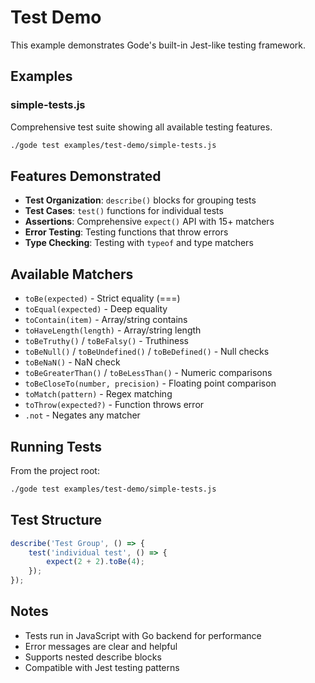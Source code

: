 # Test Demo

This example demonstrates Gode's built-in Jest-like testing framework.

## Examples

### simple-tests.js
Comprehensive test suite showing all available testing features.
```bash
./gode test examples/test-demo/simple-tests.js
```

## Features Demonstrated

- **Test Organization**: `describe()` blocks for grouping tests
- **Test Cases**: `test()` functions for individual tests
- **Assertions**: Comprehensive `expect()` API with 15+ matchers
- **Error Testing**: Testing functions that throw errors
- **Type Checking**: Testing with `typeof` and type matchers

## Available Matchers

- `toBe(expected)` - Strict equality (===)
- `toEqual(expected)` - Deep equality
- `toContain(item)` - Array/string contains
- `toHaveLength(length)` - Array/string length
- `toBeTruthy()` / `toBeFalsy()` - Truthiness
- `toBeNull()` / `toBeUndefined()` / `toBeDefined()` - Null checks
- `toBeNaN()` - NaN check
- `toBeGreaterThan()` / `toBeLessThan()` - Numeric comparisons
- `toBeCloseTo(number, precision)` - Floating point comparison
- `toMatch(pattern)` - Regex matching
- `toThrow(expected?)` - Function throws error
- `.not` - Negates any matcher

## Running Tests

From the project root:
```bash
./gode test examples/test-demo/simple-tests.js
```

## Test Structure

```javascript
describe('Test Group', () => {
    test('individual test', () => {
        expect(2 + 2).toBe(4);
    });
});
```

## Notes

- Tests run in JavaScript with Go backend for performance
- Error messages are clear and helpful
- Supports nested describe blocks
- Compatible with Jest testing patterns